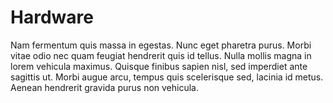 # Hardware

Nam fermentum quis massa in egestas. Nunc eget pharetra purus. Morbi vitae odio nec quam feugiat hendrerit quis id tellus. Nulla mollis magna in lorem vehicula maximus. Quisque finibus sapien nisl, sed imperdiet ante sagittis ut. Morbi augue arcu, tempus quis scelerisque sed, lacinia id metus. Aenean hendrerit gravida purus non vehicula.
